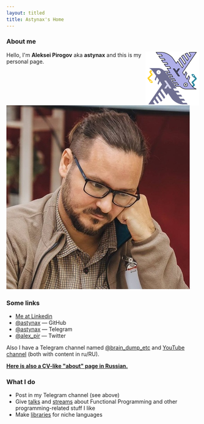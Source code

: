 ```yaml
---
layout: titled
title: Astynax's Home
---
```


### About me

<img style="height: 10em; float: right;" src="/assets/images/logo.svg" alt="logo">

Hello, I'm **Aleksei Pirogov** aka **astynax** and this is my personal page.

![This is how I usually look like (photo)](/assets/images/me.jpeg)

### Some links

- [Me at Linkedin](https://www.linkedin.com/in/aleksei-pirogov-81027261/)
- [@astynax](https://github.com/astynax) — GitHub
- [@astynax](https://t.me/astynax) — Telegram
- [@alex_pir](https://twitter.com/alex_pir) — Twitter

Also I have a Telegram channel named [@brain_dump_etc](https://t.me/brain_dump_etc) and [YouTube channel](https://www.youtube.com/channel/UCXk1kxTjZwluYLyijyKVsAA) (both with content in ru/RU).

[**Here is also a CV-like "about" page in Russian.**](/devrel_cv_ru.md)

### What I do

- Post in my Telegram channel (see above)
- Give [talks](https://www.youtube.com/playlist?list=PLUFoWyWge7mpc5ZOo6Q-j-tiK_Vb1ttWC) and [streams](https://www.youtube.com/watch?v=lqMEyaPL3Pg&list=PLUFoWyWge7mqvT8qWCr-iuP3NAXAl5FTt&pp=gAQBiAQB) about Functional Programming and other programming-related stuff I like
- Make [libraries](https://github.com/astynax/tea-combine) for niche languages
